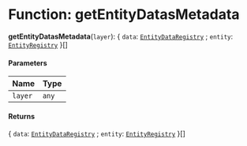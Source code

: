 # Function: getEntityDatasMetadata

**getEntityDatasMetadata**(`layer`): { `data`: [`EntityDataRegistry`](/en/auto-docs/playground-react/interfaces/EntityDataRegistry.md) ; `entity`: [`EntityRegistry`](/en/auto-docs/playground-react/interfaces/EntityRegistry.md)  }\[]

#### Parameters

| Name | Type |
| :------ | :------ |
| `layer` | `any` |

#### Returns

{ `data`: [`EntityDataRegistry`](/en/auto-docs/playground-react/interfaces/EntityDataRegistry.md) ; `entity`: [`EntityRegistry`](/en/auto-docs/playground-react/interfaces/EntityRegistry.md)  }\[]
